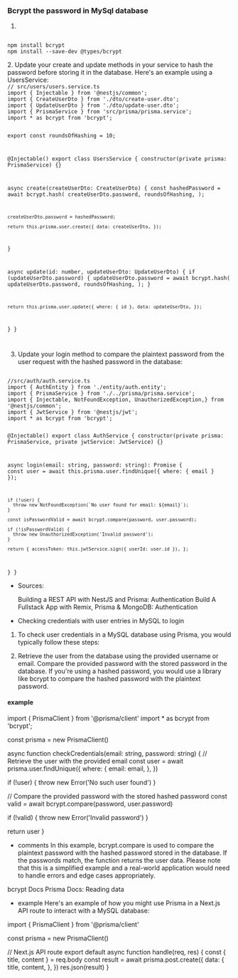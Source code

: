 ### Bcrypt the password in MySql database
1. 
<code>
npm install bcrypt
npm install --save-dev @types/bcrypt

</code>
2. Update your create and update methods in your service to hash the password before storing it in the database. Here's an example using a UsersService:

<code>
// src/users/users.service.ts
import { Injectable } from '@nestjs/common';
import { CreateUserDto } from './dto/create-user.dto';
import { UpdateUserDto } from './dto/update-user.dto';
import { PrismaService } from 'src/prisma/prisma.service';
import * as bcrypt from 'bcrypt';

export const roundsOfHashing = 10;

@Injectable()
export class UsersService {
  constructor(private prisma: PrismaService) {}

  async create(createUserDto: CreateUserDto) {
    const hashedPassword = await bcrypt.hash(
      createUserDto.password,
      roundsOfHashing,
    );

    createUserDto.password = hashedPassword;

    return this.prisma.user.create({ data: createUserDto, });
  }

  async update(id: number, updateUserDto: UpdateUserDto) {
    if (updateUserDto.password) {
      updateUserDto.password = await bcrypt.hash(
        updateUserDto.password,
        roundsOfHashing,
      );
    }

    return this.prisma.user.update({ where: { id }, data: updateUserDto, });
  }
}

</code>

3. Update your login method to compare the plaintext password from the user request with the hashed password in the database:
<code>
//src/auth/auth.service.ts
import { AuthEntity } from './entity/auth.entity';
import { PrismaService } from './../prisma/prisma.service';
import { Injectable, NotFoundException, UnauthorizedException,} from '@nestjs/common';
import { JwtService } from '@nestjs/jwt';
import * as bcrypt from 'bcrypt';

@Injectable()
export class AuthService {
  constructor(private prisma: PrismaService, private jwtService: JwtService) {}

  async login(email: string, password: string): Promise<AuthEntity> {
    const user = await this.prisma.user.findUnique({ where: { email } });

    if (!user) {
      throw new NotFoundException(`No user found for email: ${email}`);
    }

    const isPasswordValid = await bcrypt.compare(password, user.password);

    if (!isPasswordValid) {
      throw new UnauthorizedException('Invalid password');
    }

    return { accessToken: this.jwtService.sign({ userId: user.id }), };
  }
}
</code>

- Sources:

    Building a REST API with NestJS and Prisma: Authentication
    Build A Fullstack App with Remix, Prisma & MongoDB: Authentication



- Checking credentials with user entries in MySQL to login
  
1. To check user credentials in a MySQL database using Prisma, you would typically follow these steps:

2. Retrieve the user from the database using the provided username or email.
   Compare the provided password with the stored password in the database. If you're using a hashed password, you would use a library like bcrypt to compare the hashed password with the plaintext password.

#### example 

import { PrismaClient } from '@prisma/client'
import * as bcrypt from 'bcrypt';

const prisma = new PrismaClient()

async function checkCredentials(email: string, password: string) {
  // Retrieve the user with the provided email
  const user = await prisma.user.findUnique({
    where: {
      email: email,
    },
  })

  if (!user) {
    throw new Error('No such user found')
  }

  // Compare the provided password with the stored hashed password
  const valid = await bcrypt.compare(password, user.password)

  if (!valid) {
    throw new Error('Invalid password')
  }

  return user
}

- comments 
In this example, bcrypt.compare is used to compare the plaintext password with the hashed password stored in the database. If the passwords match, the function returns the user data.
Please note that this is a simplified example and a real-world application would need to handle errors and edge cases appropriately.

bcrypt Docs
Prisma Docs: Reading data

- example Here's an example of how you might use Prisma in a Next.js API route to interact with a MySQL database:

import { PrismaClient } from '@prisma/client'

const prisma = new PrismaClient()

// Next.js API route
export default async function handle(req, res) {
  const { title, content } = req.body
  const result = await prisma.post.create({
    data: {
      title,
      content,
    },
  })
  res.json(result)
}